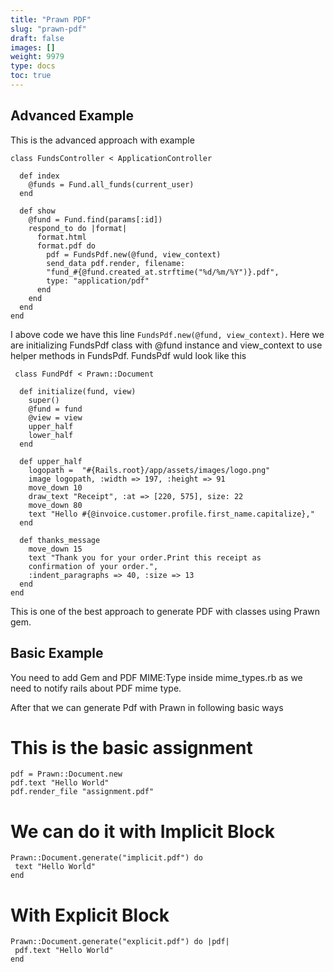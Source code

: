 ```yaml
---
title: "Prawn PDF"
slug: "prawn-pdf"
draft: false
images: []
weight: 9979
type: docs
toc: true
---
```


## Advanced Example
This is the advanced approach with example 
     
    class FundsController < ApplicationController

      def index
        @funds = Fund.all_funds(current_user)
      end
    
      def show
        @fund = Fund.find(params[:id])
        respond_to do |format|
          format.html
          format.pdf do
            pdf = FundsPdf.new(@fund, view_context)
            send_data pdf.render, filename: 
            "fund_#{@fund.created_at.strftime("%d/%m/%Y")}.pdf",
            type: "application/pdf"
          end
        end
      end
    end  
 I above code we have this line `FundsPdf.new(@fund, view_context)`. Here we are initializing FundsPdf class with @fund instance and view_context to use helper methods in FundsPdf. FundsPdf wuld look like this 

     class FundPdf < Prawn::Document

      def initialize(fund, view)
        super()
        @fund = fund
        @view = view
        upper_half
        lower_half
      end
    
      def upper_half
        logopath =  "#{Rails.root}/app/assets/images/logo.png"
        image logopath, :width => 197, :height => 91
        move_down 10
        draw_text "Receipt", :at => [220, 575], size: 22
        move_down 80
        text "Hello #{@invoice.customer.profile.first_name.capitalize},"
      end
    
      def thanks_message
        move_down 15
        text "Thank you for your order.Print this receipt as 
        confirmation of your order.",
        :indent_paragraphs => 40, :size => 13
      end
    end 

This is one of the best approach to generate PDF with classes using Prawn gem.

## Basic Example
You need to add Gem and PDF MIME:Type inside mime_types.rb as we need to notify rails about PDF mime type.

After that we can generate Pdf with Prawn in following basic ways

   # This is the basic assignment
    pdf = Prawn::Document.new
    pdf.text "Hello World"
    pdf.render_file "assignment.pdf"
    
# We can do it with Implicit Block
    Prawn::Document.generate("implicit.pdf") do
     text "Hello World"
    end
   # With Explicit Block
    Prawn::Document.generate("explicit.pdf") do |pdf|
     pdf.text "Hello World"
    end

